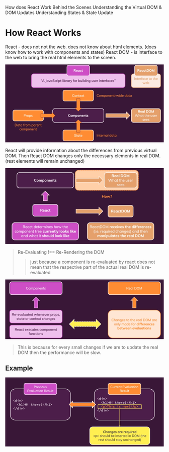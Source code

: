 How does React Work Behind the Scenes
Understanding the Virtual DOM & DOM Updates
Understanding States & State Update

# How React Works

React - does not not the web. does not know about html elements. (does know how to work with components and states)
React DOM - is interface to the web to bring the real html elements to the screen.

![HowReactWorks](../public/images/HowReactWorks.png)

React will provide information about the differences from previous virtual DOM. Then React DOM changes only the necessary elements in real DOM. (rest elements will remain unchanged)

![HowReactWorksDOM](../public/images/HowReactWorksDOM.png)

> Re-Evaluating !== Re-Rendering the DOM
>> just because a component is re-evaluated by react does not mean that the respective part of the actual real DOM is re-evaluated

![Re-evaluating](../public/images/Re-evaluating.png)

> This is because for every small changes if we are to update the real DOM then the performance will be slow.

## Example

![ExampleReactWorks](../public/images/ExampleReactWorks.png)
